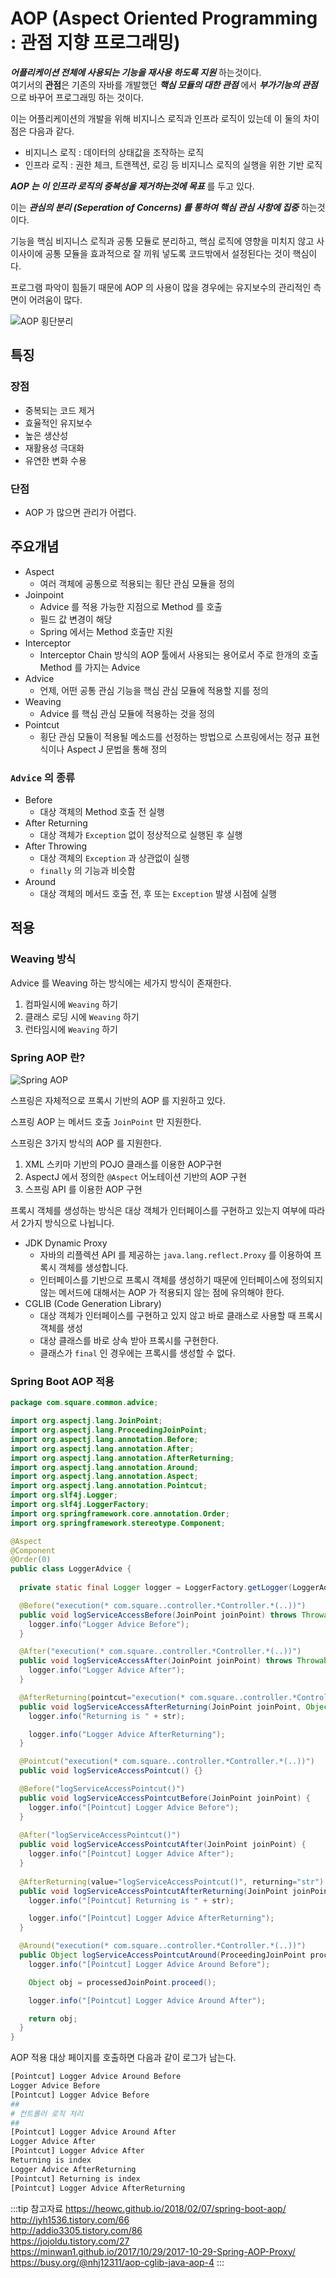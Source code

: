 # AOP (Aspect Oriented Programming : 관점 지향 프로그래밍)

_**어플리케이션 전체에 사용되는 기능을 재사용 하도록 지원**_ 하는것이다.  
여기서의 **관점**은 기존의 자바를 개발했던 _**핵심 모듈의 대한 관점**_ 에서 _**부가기능의 관점**_ 으로 바꾸어 프로그래밍 하는 것이다.

이는 어플리케이션의 개발을 위해 비지니스 로직과 인프라 로직이 있는데 이 둘의 차이점은 다음과 같다.

* 비지니스 로직 : 데이터의 상태값을 조작하는 로직
* 인프라 로직 : 권한 체크, 트랜젝션, 로깅 등 비지니스 로직의 실행을 위한 기반 로직

_**AOP 는 이 인프라 로직의 중복성을 제거하는것에 목표**_ 를 두고 있다.

이는 _**관심의 분리 \(Seperation of Concerns\) 를 통하여 핵심 관심 사항에 집중**_ 하는것이다.

기능을 핵심 비지니스 로직과 공통 모듈로 분리하고, 핵심 로직에 영향을 미치지 않고 사이사이에 공통 모듈을 효과적으로 잘 끼워 넣도록 코드밖에서 설정된다는 것이 핵심이다.

프로그램 파악이 힘들기 때문에 AOP 의 사용이 많을 경우에는 유지보수의 관리적인 측면이 어려움이 많다.

![AOP 횡단분리](/img/A009.png)

## 특징

### 장점

* 중복되는 코드 제거
* 효율적인 유지보수
* 높은 생산성
* 재활용성 극대화
* 유연한 변화 수용

### 단점

* AOP 가 많으면 관리가 어렵다.

## 주요개념

* Aspect
  * 여러 객체에 공통으로 적용되는 횡단 관심 모듈을 정의
* Joinpoint
  * Advice 를 적용 가능한 지점으로 Method 를 호출
  * 필드 값 변경이 해당
  * Spring 에서는 Method 호출만 지원
* Interceptor
  * Interceptor Chain 방식의 AOP 툴에서 사용되는 용어로서 주로 한개의 호출 Method 를 가지는 Advice
* Advice
  * 언제, 어떤 공통 관심 기능을 핵심 관심 모듈에 적용할 지를 정의
* Weaving
  * Advice 를 핵심 관심 모듈에 적용하는 것을 정의
* Pointcut
  * 횡단 관심 모듈이 적용될 메소드를 선정하는 방법으로 스프링에서는 정규 표현식이나 Aspect J 문법을 통해 정의

### `Advice` 의 종류

* Before
  * 대상 객체의 Method 호출 전 실행
* After Returning
  * 대상 객체가 `Exception` 없이 정상적으로 실행된 후 실행
* After Throwing
  * 대상 객체의 `Exception` 과 상관없이 실행
  * `finally` 의 기능과 비슷함
* Around
  * 대상 객체의 메서드 호출 전, 후 또는 `Exception` 발생 시점에 실행

## 적용

### Weaving 방식

Advice 를 Weaving 하는 방식에는 세가지 방식이 존재한다.

1. 컴파일시에 `Weaving` 하기
2. 클래스 로딩 시에 `Weaving` 하기
3. 런타임시에 `Weaving` 하기

### Spring AOP 란?

![Spring AOP](/img/A106.png)

스프링은 자체적으로 프록시 기반의 AOP 를 지원하고 있다.

스프링 AOP 는 메서드 호출 `JoinPoint` 만 지원한다.

스프링은 3가지 방식의 AOP 를 지원한다.

1. XML 스키마 기반의 POJO 클래스를 이용한 AOP구현
2. AspectJ 에서 정의한 `@Aspect` 어노테이션 기반의 AOP 구현
3. 스프링 API 를 이용한 AOP 구현

프록시 객체를 생성하는 방식은 대상 객체가 인터페이스를 구현하고 있는지 여부에 따라서 2가지 방식으로 나뉩니다.

* JDK Dynamic Proxy
  * 자바의 리플렉션 API 를 제공하는 `java.lang.reflect.Proxy` 를 이용하여 프록시 객체를 생성합니다.
  * 인터페이스를 기반으로 프록시 객체를 생성하기 때문에 인터페이스에 정의되지 않는 메서드에 대해서는 AOP 가 적용되지 않는 점에 유의해야 한다.
* CGLIB (Code Generation Library)
  * 대상 객체가 인터페이스를 구현하고 있지 않고 바로 클래스로 사용할 때 프록시 객체를 생성
  * 대상 클래스를 바로 상속 받아 프록시를 구현한다.
  * 클래스가 `final` 인 경우에는 프록시를 생성할 수 없다.

### Spring Boot AOP 적용

```java
package com.square.common.advice;

import org.aspectj.lang.JoinPoint;
import org.aspectj.lang.ProceedingJoinPoint;
import org.aspectj.lang.annotation.Before;
import org.aspectj.lang.annotation.After;
import org.aspectj.lang.annotation.AfterReturning;
import org.aspectj.lang.annotation.Around;
import org.aspectj.lang.annotation.Aspect;
import org.aspectj.lang.annotation.Pointcut;
import org.slf4j.Logger;
import org.slf4j.LoggerFactory;
import org.springframework.core.annotation.Order;
import org.springframework.stereotype.Component;

@Aspect
@Component
@Order(0)
public class LoggerAdvice {
  
  private static final Logger logger = LoggerFactory.getLogger(LoggerAdvice.class);

  @Before("execution(* com.square..controller.*Controller.*(..))")
  public void logServiceAccessBefore(JoinPoint joinPoint) throws Throwable{
    logger.info("Logger Advice Before");
  }

  @After("execution(* com.square..controller.*Controller.*(..))")
  public void logServiceAccessAfter(JoinPoint joinPoint) throws Throwable{
    logger.info("Logger Advice After");
  }

  @AfterReturning(pointcut="execution(* com.square..controller.*Controller.*(..))", returning="str")
  public void logServiceAccessAfterReturning(JoinPoint joinPoint, Object str) throws Throwable{
    logger.info("Returning is " + str);

    logger.info("Logger Advice AfterReturning");
  }

  @Pointcut("execution(* com.square..controller.*Controller.*(..))")
  public void logServiceAccessPointcut() {}

  @Before("logServiceAccessPointcut()")
  public void logServiceAccessPointcutBefore(JoinPoint joinPoint) {
    logger.info("[Pointcut] Logger Advice Before");
  }
  
  @After("logServiceAccessPointcut()")
  public void logServiceAccessPointcutAfter(JoinPoint joinPoint) {
    logger.info("[Pointcut] Logger Advice After");
  }
  
  @AfterReturning(value="logServiceAccessPointcut()", returning="str")
  public void logServiceAccessPointcutAfterReturning(JoinPoint joinPoint, Object str) {
    logger.info("[Pointcut] Returning is " + str);

    logger.info("[Pointcut] Logger Advice AfterReturning");
  }

  @Around("execution(* com.square..controller.*Controller.*(..))")
  public Object logServiceAccessPointcutAround(ProceedingJoinPoint processedJoinPoint) throws Throwable {
    logger.info("[Pointcut] Logger Advice Around Before");

    Object obj = processedJoinPoint.proceed();

    logger.info("[Pointcut] Logger Advice Around After");

    return obj;
  }
}
```

AOP 적용 대상 페이지를 호출하면 다음과 같이 로그가 남는다.

```bash
[Pointcut] Logger Advice Around Before
Logger Advice Before
[Pointcut] Logger Advice Before
##
# 컨트롤러 로직 처리
##
[Pointcut] Logger Advice Around After
Logger Advice After
[Pointcut] Logger Advice After
Returning is index
Logger Advice AfterReturning
[Pointcut] Returning is index
[Pointcut] Logger Advice AfterReturning
```

:::tip 참고자료
<https://heowc.github.io/2018/02/07/spring-boot-aop/>  
<http://jyh1536.tistory.com/66>  
<http://addio3305.tistory.com/86>  
<https://jojoldu.tistory.com/27>  
<https://minwan1.github.io/2017/10/29/2017-10-29-Spring-AOP-Proxy/>  
<https://busy.org/@nhj12311/aop-cglib-java-aop-4>
:::
